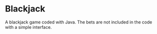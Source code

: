 # Blackjack
A blackjack game coded with Java. The bets are not included in the code with a simple interface.
